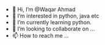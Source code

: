 - 👋 Hi, I’m @Waqar Ahmad
- 👀 I’m interested in python, java etc
- 🌱 I’m currently learning python.
- 💞️ I’m looking to collaborate on ...
- 📫 How to reach me ...

<!---
03149441323/03149441323 is a ✨ special ✨ repository because its `README.md` (this file) appears on your GitHub profile.
You can click the Preview link to take a look at your changes.
--->
